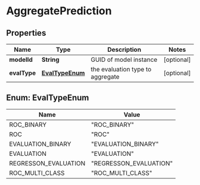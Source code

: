 
# AggregatePrediction

## Properties
Name | Type | Description | Notes
------------ | ------------- | ------------- | -------------
**modelId** | **String** | GUID of model instance |  [optional]
**evalType** | [**EvalTypeEnum**](#EvalTypeEnum) | the evaluation type to aggregate |  [optional]


<a name="EvalTypeEnum"></a>
## Enum: EvalTypeEnum
Name | Value
---- | -----
ROC_BINARY | &quot;ROC_BINARY&quot;
ROC | &quot;ROC&quot;
EVALUATION_BINARY | &quot;EVALUATION_BINARY&quot;
EVALUATION | &quot;EVALUATION&quot;
REGRESSON_EVALUATION | &quot;REGRESSON_EVALUATION&quot;
ROC_MULTI_CLASS | &quot;ROC_MULTI_CLASS&quot;



